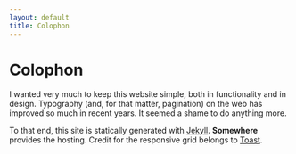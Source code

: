 ```yaml
---
layout: default
title: Colophon
---
```

# Colophon
I wanted very much to keep this website simple, both in functionality and in design. Typography (and, for that matter, pagination) on the web has improved so much in recent years. It seemed a shame to do anything more.

To that end, this site is statically generated with [Jekyll](http://jekyllrb.com). **Somewhere** provides the hosting. Credit for the responsive grid belongs to [Toast](http://daneden.me/toast/).